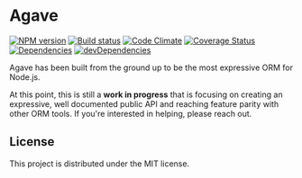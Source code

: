 # Agave

[![NPM version][npm-image]][npm-url] [![Build status][travis-image]][travis-url] [![Code Climate][codeclimate-image]][codeclimate-url] [![Coverage Status][coverage-image]][coverage-url] [![Dependencies][david-image]][david-url] [![devDependencies][david-dev-image]][david-dev-url]

Agave has been built from the ground up to be the most expressive ORM for
Node.js.

At this point, this is still a **work in progress** that is focusing on
creating an expressive, well documented public API and reaching feature parity
with other ORM tools. If you're interested in helping, please reach out.


## License

This project is distributed under the MIT license.

[travis-url]: http://travis-ci.org/wbyoung/avave
[travis-image]: https://secure.travis-ci.org/wbyoung/avave.png?branch=master
[npm-url]: https://npmjs.org/package/avave
[npm-image]: https://badge.fury.io/js/avave.png
[codeclimate-image]: https://codeclimate.com/github/wbyoung/avave.png
[codeclimate-url]: https://codeclimate.com/github/wbyoung/avave
[coverage-image]: https://coveralls.io/repos/wbyoung/avave/badge.png
[coverage-url]: https://coveralls.io/r/wbyoung/avave
[david-image]: https://david-dm.org/wbyoung/avave.png?theme=shields.io
[david-url]: https://david-dm.org/wbyoung/avave
[david-dev-image]: https://david-dm.org/wbyoung/avave/dev-status.png?theme=shields.io
[david-dev-url]: https://david-dm.org/wbyoung/avave#info=devDependencies
